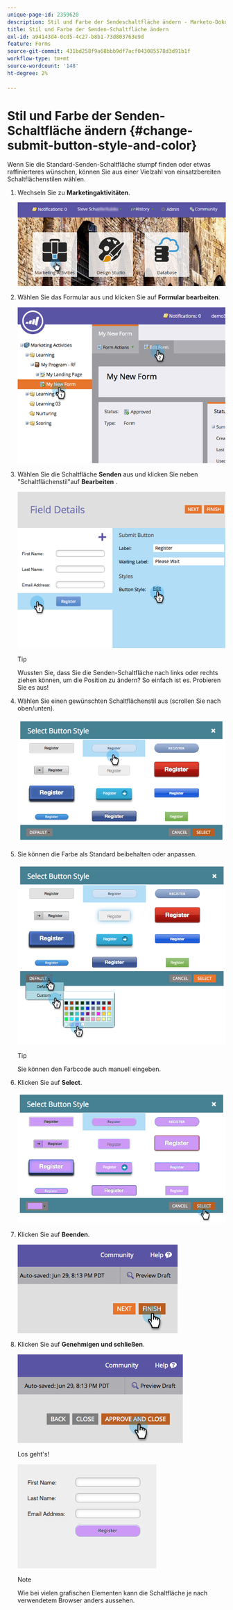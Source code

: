 ```yaml
---
unique-page-id: 2359620
description: Stil und Farbe der Sendeschaltfläche ändern - Marketo-Dokumente - Produktdokumentation
title: Stil und Farbe der Senden-Schaltfläche ändern
exl-id: a94143d4-0cd5-4c27-b8b1-73d803763e9d
feature: Forms
source-git-commit: 431bd258f9a68bbb9df7acf043085578d3d91b1f
workflow-type: tm+mt
source-wordcount: '148'
ht-degree: 2%

---
```


# Stil und Farbe der Senden-Schaltfläche ändern {#change-submit-button-style-and-color}

Wenn Sie die Standard-Senden-Schaltfläche stumpf finden oder etwas raffinierteres wünschen, können Sie aus einer Vielzahl von einsatzbereiten Schaltflächenstilen wählen.

1. Wechseln Sie zu **Marketingaktivitäten**.

   ![](assets/login-marketing-activities-3.png)

1. Wählen Sie das Formular aus und klicken Sie auf **Formular bearbeiten**.

   ![](assets/image2014-9-15-16-3a54-3a36.png)

1. Wählen Sie die Schaltfläche **Senden** aus und klicken Sie neben &quot;Schaltflächenstil&quot;auf **Bearbeiten** .

   ![](assets/image2014-9-15-16-3a54-3a56.png)

   >[!TIP]
   >
   >Wussten Sie, dass Sie die Senden-Schaltfläche nach links oder rechts ziehen können, um die Position zu ändern? So einfach ist es. Probieren Sie es aus!

1. Wählen Sie einen gewünschten Schaltflächenstil aus (scrollen Sie nach oben/unten).

   ![](assets/image2014-9-15-16-3a55-3a30.png)

1. Sie können die Farbe als Standard beibehalten oder anpassen.

   ![](assets/image2014-9-15-16-3a56-3a0.png)

   >[!TIP]
   >
   >Sie können den Farbcode auch manuell eingeben.

1. Klicken Sie auf **Select**.

   ![](assets/image2014-9-15-16-3a56-3a37.png)

1. Klicken Sie auf **Beenden**.

   ![](assets/image2014-9-15-16-3a56-3a52.png)

1. Klicken Sie auf **Genehmigen und schließen**.

   ![](assets/image2014-9-15-16-3a57-3a10.png)

   Los geht&#39;s!

   ![](assets/image2014-9-15-16-3a57-3a17.png)

   >[!NOTE]
   >
   >Wie bei vielen grafischen Elementen kann die Schaltfläche je nach verwendetem Browser anders aussehen.
